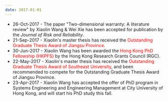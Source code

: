 ```yaml
---
date: 2017-01-01
---
```

<ul>
  <li>26-Oct-2017 - The paper "Two-dimensional warranty: A literature review" by Xiaolin Wang & Wei Xie has been accepted for publication by the <i>Journal of Risk and Reliability</i>.</li>
  <li>21-Sep-2017 - Xiaolin's master thesis has received the <font color="#FF0000">Outstanding Graduate Thesis Award of Jiangsu Province</font>.</li>
  <li>30-Jun-2017 - Xiaolin Wang has been awarded the <font color="#FF0000">Hong Kong PhD Fellowship (HKPFS)</font> by the Hong Kong Research Grants Council (RGC).  </li>
  <li>22-May-2017 - Xiaolin's master thesis has received the <font color="#FF0000">Outstanding Graduate Thesis Award of Southeast University</font>, and been recommended to compete for the Outstanding Graduate Thesis Award of Jiangsu Province.</li>
  <li>23-Apr-2017 - Xiaolin Wang has accepted the offer of PhD program in Systems Engineering and Engineering Management at City University of Hong Kong, and will start his PhD study this fall.</li>
<ul>
